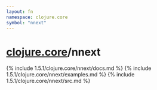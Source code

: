 ```yaml
---
layout: fn
namespace: clojure.core
symbol: "nnext"
---
```


# [clojure.core](../)/nnext

{% include 1.5.1/clojure.core/nnext/docs.md %}
{% include 1.5.1/clojure.core/nnext/examples.md %}
{% include 1.5.1/clojure.core/nnext/src.md %}

